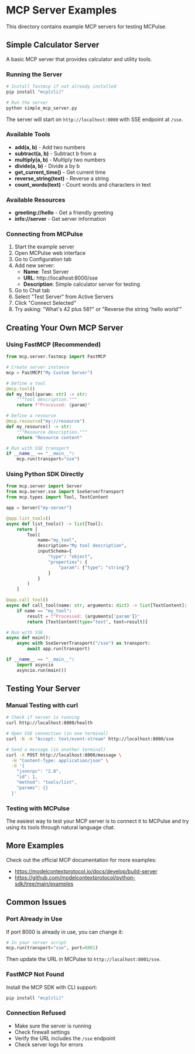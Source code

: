 # MCP Server Examples

This directory contains example MCP servers for testing MCPulse.

## Simple Calculator Server

A basic MCP server that provides calculator and utility tools.

### Running the Server

```bash
# Install fastmcp if not already installed
pip install "mcp[cli]"

# Run the server
python simple_mcp_server.py
```

The server will start on `http://localhost:8000` with SSE endpoint at `/sse`.

### Available Tools

- **add(a, b)** - Add two numbers
- **subtract(a, b)** - Subtract b from a
- **multiply(a, b)** - Multiply two numbers
- **divide(a, b)** - Divide a by b
- **get_current_time()** - Get current time
- **reverse_string(text)** - Reverse a string
- **count_words(text)** - Count words and characters in text

### Available Resources

- **greeting://hello** - Get a friendly greeting
- **info://server** - Get server information

### Connecting from MCPulse

1. Start the example server
2. Open MCPulse web interface
3. Go to Configuration tab
4. Add new server:
   - **Name**: Test Server
   - **URL**: http://localhost:8000/sse
   - **Description**: Simple calculator server for testing
5. Go to Chat tab
6. Select "Test Server" from Active Servers
7. Click "Connect Selected"
8. Try asking: "What's 42 plus 58?" or "Reverse the string 'hello world'"

## Creating Your Own MCP Server

### Using FastMCP (Recommended)

```python
from mcp.server.fastmcp import FastMCP

# Create server instance
mcp = FastMCP("My Custom Server")

# Define a tool
@mcp.tool()
def my_tool(param: str) -> str:
    """Tool description."""
    return f"Processed: {param}"

# Define a resource
@mcp.resource("my://resource")
def my_resource() -> str:
    """Resource description."""
    return "Resource content"

# Run with SSE transport
if __name__ == "__main__":
    mcp.run(transport="sse")
```

### Using Python SDK Directly

```python
from mcp.server import Server
from mcp.server.sse import SseServerTransport
from mcp.types import Tool, TextContent

app = Server("my-server")

@app.list_tools()
async def list_tools() -> list[Tool]:
    return [
        Tool(
            name="my_tool",
            description="My tool description",
            inputSchema={
                "type": "object",
                "properties": {
                    "param": {"type": "string"}
                }
            }
        )
    ]

@app.call_tool()
async def call_tool(name: str, arguments: dict) -> list[TextContent]:
    if name == "my_tool":
        result = f"Processed: {arguments['param']}"
        return [TextContent(type="text", text=result)]

# Run with SSE
async def main():
    async with SseServerTransport("/sse") as transport:
        await app.run(transport)

if __name__ == "__main__":
    import asyncio
    asyncio.run(main())
```

## Testing Your Server

### Manual Testing with curl

```bash
# Check if server is running
curl http://localhost:8000/health

# Open SSE connection (in one terminal)
curl -N -H "Accept: text/event-stream" http://localhost:8000/sse

# Send a message (in another terminal)
curl -X POST http://localhost:8000/message \
  -H "Content-Type: application/json" \
  -d '{
    "jsonrpc": "2.0",
    "id": 1,
    "method": "tools/list",
    "params": {}
  }'
```

### Testing with MCPulse

The easiest way to test your MCP server is to connect it to MCPulse and try using its tools through natural language chat.

## More Examples

Check out the official MCP documentation for more examples:
- https://modelcontextprotocol.io/docs/develop/build-server
- https://github.com/modelcontextprotocol/python-sdk/tree/main/examples

## Common Issues

### Port Already in Use

If port 8000 is already in use, you can change it:

```python
# In your server script
mcp.run(transport="sse", port=8001)
```

Then update the URL in MCPulse to `http://localhost:8001/sse`.

### FastMCP Not Found

Install the MCP SDK with CLI support:

```bash
pip install "mcp[cli]"
```

### Connection Refused

- Make sure the server is running
- Check firewall settings
- Verify the URL includes the `/sse` endpoint
- Check server logs for errors
